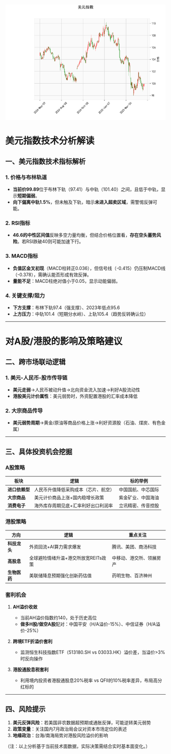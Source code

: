![图](USDX.png)



# 美元指数技术分析解读

## 一、美元指数技术指标解析

### 1. 价格与布林轨道
- **当前价99.89**位于布林下轨（97.41）与中轨（101.40）之间，且低于中轨，显示**短期偏弱**。
- **向下偏离中轨1.5%**，但未触及下轨，暗示**未进入超卖区域**，需警惕反弹可能。

### 2. RSI指标
- **46.6的中性区间值**反映多空力量均衡，但结合价格位置看，**存在空头蓄势风险**。若RSI跌破40则可能加速下行。

### 3. MACD指标
- **负值区金叉初现**（MACD柱转正0.036），但信号线（-0.415）仍压制MACD线（-0.378），需确认能否形成有效反弹。
- **量能不足**：MACD柱绝对值小于0.05，显示动能偏弱。

### 4. 关键支撑/阻力
- **下方支撑**：布林下轨97.4（强支撑）、2023年低点95.6
- **上方压力**：中轨101.4（短期分水岭）、上轨105.4（趋势反转确认位）

---
# 对A股/港股的影响及策略建议

## 二、跨市场联动逻辑
### 1. 美元-人民币-股市传导链
- **美元走弱**→人民币被动升值→北向资金流入加速→利好A股流动性
- **港股美元计价属性**：美元弱势时，外资配置港股的汇率成本降低

### 2. 大宗商品传导
- **美元弱势周期**→黄金/原油等商品价格上涨→利好资源股（石油、煤炭、有色金属）

---
## 三、具体投资机会挖掘

### A股策略
| 板块         | 逻辑                                                                 | 标的举例                 |
|--------------|----------------------------------------------------------------------|--------------------------|
| **进口依赖型** | 人民币升值降低采购成本（芯片、航空）                                | 中国国航、中芯国际       |
| **大宗商品**  | 美元计价商品上涨+国内稳增长政策                                      | 紫金矿业、中国海油       |
| **消费电子**  | 海外库存周期见底+汇率利好出口利润率                                  | 立讯精密、传音控股       |

### 港股策略
| 方向         | 逻辑                                                                 | 重点关注                 |
|--------------|----------------------------------------------------------------------|--------------------------|
| **科技龙头**  | 外资回流+AI算力需求爆发                                              | 腾讯、美团、商汤科技     |
| **高股息**    | 全球避险情绪升温+港交所放宽REITs政策                                 | 中移动、港交所、领展房产 |
| **生物医药**  | 美联储降息预期强化创新药估值                                         | 药明生物、百济神州       |

### 套利机会
1. **AH溢价收敛**  
   - 当前AH溢价指数约140，处于历史高位  
   - **做多H股/做空A股**配对：中国平安（H/A溢价-15%）、中信证券（H/A溢价-25%）

2. **跨境ETF折溢价套利**  
   - 监测恒生科技指数ETF（513180.SH vs 03033.HK）溢价差，当溢价>3%时反向操作

3. **港股通股息税套利**  
   - 利用境内投资者港股通股息20%税率 vs QFII的10%税率差异，布局高分红标的

---
## 四、风险提示
1. **美元反弹风险**：若美国非农数据超预期或通胀反弹，可能逆转美元弱势
2. **政策变量**：关注国内7月政治局会议对资本市场定位的表述
3. **地缘政治**：台海/南海局势对港股风险溢价的影响

（注：以上分析基于当前技术面数据，实际决策需结合实时基本面变化。）